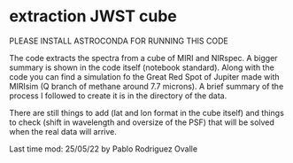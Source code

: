 # extraction JWST cube

PLEASE INSTALL ASTROCONDA FOR RUNNING THIS CODE

The code extracts the spectra from a cube of MIRI and NIRspec. A bigger summary is shown in the code itself (notebook standard).
Along with the code you can find a simulation fo the Great Red Spot of Jupiter made with MIRIsim (Q branch of methane around 7.7 microns). A brief summary of the process I followed to create it is in the directory of the data.

There are still things to add (lat and lon format in the cube itself) and things to check (shift in wavelength and oversize of the PSF) that will be solved when the real data will arrive.

Last time mod: 25/05/22 by Pablo Rodriguez Ovalle
